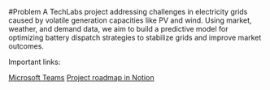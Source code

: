 #Problem
A TechLabs project addressing challenges in electricity grids caused by volatile generation capacities like PV and wind. Using market, weather, and demand data, we aim to build a predictive model for optimizing battery dispatch strategies to stabilize grids and improve market outcomes.

Important links:

[Microsoft Teams](https://teams.live.com/l/invite/FEA0DChUuH2yZFE2AQ)
[Project roadmap in Notion](https://techlabs.notion.site/Project-Roadmap-WT24-14e1127e595e80b8a059efd09318c29f)

